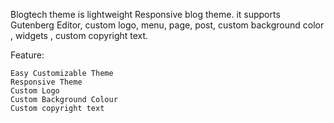 

Blogtech theme is lightweight Responsive blog theme. it supports Gutenberg Editor, custom logo, menu, page, post, custom background color , widgets , custom copyright text.

Feature:

    Easy Customizable Theme
    Responsive Theme
    Custom Logo
    Custom Background Colour
    Custom copyright text

